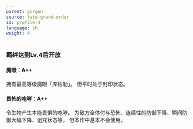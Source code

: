```yaml
---
parent: gorgon
source: fate-grand-order
id: profile-4
language: zh
weight: 4
---
```


### 羁绊达到Lv.4后开放

#### 魔眼：A++

拥有最高等级魔眼「库柏勒」。
但平时处于封印状态。

#### 畏怖的咆哮：A++

令生物产生本能畏惧的咆哮。
为敌方全体付与恐怖、连续性的防御下降、瞬间防御大幅下降、诅咒状态等。
但本作中基本不会使用。
